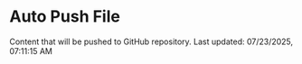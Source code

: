 # Auto Push File

Content that will be pushed to GitHub repository.
Last updated: 07/23/2025, 07:11:15 AM